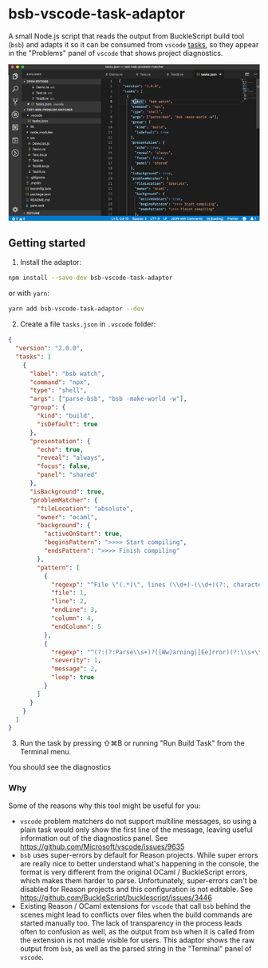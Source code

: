# bsb-vscode-task-adaptor

A small Node.js script that reads the output from BuckleScript build tool (`bsb`) and adapts it so it can be consumed from `vscode` [tasks](https://code.visualstudio.com/docs/editor/tasks), so they appear in the "Problems" panel of `vscode` that shows project diagnostics.

![Demo](docs/bsb-vscode-adaptor-demo.gif)

## Getting started

1. Install the adaptor:

```bash
npm install --save-dev bsb-vscode-task-adaptor
```

or with `yarn`:

```bash
yarn add bsb-vscode-task-adaptor --dev
```

2. Create a file `tasks.json` in `.vscode` folder:

```json
{
  "version": "2.0.0",
  "tasks": [
    {
      "label": "bsb watch",
      "command": "npx",
      "type": "shell",
      "args": ["parse-bsb", "bsb -make-world -w"],
      "group": {
        "kind": "build",
        "isDefault": true
      },
      "presentation": {
        "echo": true,
        "reveal": "always",
        "focus": false,
        "panel": "shared"
      },
      "isBackground": true,
      "problemMatcher": {
        "fileLocation": "absolute",
        "owner": "ocaml",
        "background": {
          "activeOnStart": true,
          "beginsPattern": ">>>> Start compiling",
          "endsPattern": ">>>> Finish compiling"
        },
        "pattern": [
          {
            "regexp": "^File \"(.*)\", lines (\\d+)-(\\d+)(?:, characters (\\d+)-(\\d+))?:$",
            "file": 1,
            "line": 2,
            "endLine": 3,
            "column": 4,
            "endColumn": 5
          },
          {
            "regexp": "^(?:(?:Parse\\s+)?([Ww]arning|[Ee]rror)(?:\\s+\\d+)?:)?\\s+(.*)$",
            "severity": 1,
            "message": 2,
            "loop": true
          }
        ]
      }
    }
  ]
}
```

3. Run the task by pressing ⇧⌘B or running "Run Build Task" from the Terminal menu.

You should see the diagnostics

### Why

Some of the reasons why this tool might be useful for you:

- `vscode` problem matchers do not support multiline messages, so using a plain task would only show the first line of the message, leaving useful information out of the diagnostics panel. See https://github.com/Microsoft/vscode/issues/9635
- `bsb` uses super-errors by default for Reason projects. While super errors are really nice to better understand what's happening in the console, the format is very different from the original OCaml / BuckleScript errors, which makes them harder to parse. Unfortunately, super-errors can't be disabled for Reason projects and this configuration is not editable. See https://github.com/BuckleScript/bucklescript/issues/3446
- Existing Reason / OCaml extensions for `vscode` that call `bsb` behind the scenes might lead to conflicts over files when the build commands are started manually too. The lack of transparency in the process leads often to confusion as well, as the output from `bsb` when it is called from the extension is not made visible for users. This adaptor shows the raw output from `bsb`, as well as the parsed string in the "Terminal" panel of `vscode`.
